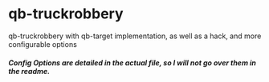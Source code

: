 # qb-truckrobbery
qb-truckrobbery with qb-target implementation, as well as a hack, and more configurable options


##### _Config Options are detailed in the actual file, so I will not go over them in the readme._

